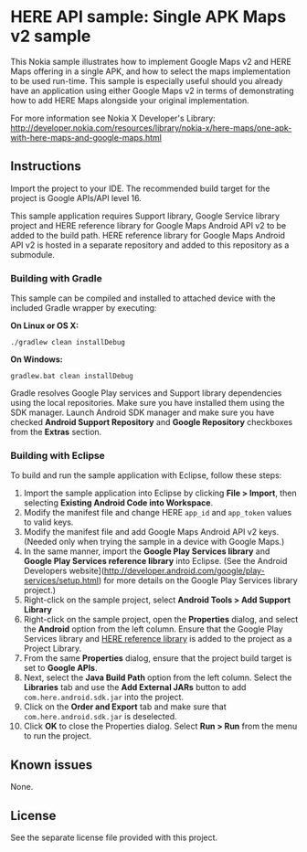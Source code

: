 HERE API sample: Single APK Maps v2 sample
==========================================

This Nokia sample illustrates how to implement Google Maps v2 and HERE Maps
offering in a single APK, and how to select the maps implementation to be used
run-time. This sample is especially useful should you already have an
application using either Google Maps v2 in terms of demonstrating how to
add HERE Maps alongside your original implementation.

For more information see Nokia X Developer's Library:
http://developer.nokia.com/resources/library/nokia-x/here-maps/one-apk-with-here-maps-and-google-maps.html


Instructions
--------------------------------------------------------------------------------

Import the project to your IDE. The recommended build target for the project is
Google APIs/API level 16. 

This sample application requires Support library, Google Service library project
and HERE reference library for Google Maps Android API v2 to be added to the
build path. HERE reference library for Google Maps Android API v2 is hosted in a
separate repository and added to this repository as a submodule.

### Building with Gradle ###

This sample can be compiled and installed to attached device with the included 
Gradle wrapper by executing:

**On Linux or OS X:**

```
./gradlew clean installDebug
```

**On Windows:**

```
gradlew.bat clean installDebug
```

Gradle resolves Google Play services and Support library dependencies using the
local repositories. Make sure you have installed them using the SDK manager.
Launch Android SDK manager and make sure you have checked **Android Support
Repository** and **Google Repository** checkboxes from the **Extras** section.

### Building with Eclipse ###

To build and run the sample application with Eclipse, follow these steps:

1. Import the sample application into Eclipse by clicking **File > Import**,
   then selecting **Existing Android Code into Workspace**.
2. Modify the manifest file and change HERE `app_id` and `app_token` values to
   valid keys.
3. Modify the manifest file and add Google Maps Android API v2 keys. (Needed
   only when trying the sample in a device with Google Maps.)
4. In the same manner, import the **Google Play Services library** and
   **Google Play Services reference library** into Eclipse. (See the 
   Android Developers website](http://developer.android.com/google/play-services/setup.html)
   for more details on the Google Play Services library project.)
5. Right-click on the sample project, select **Android Tools > Add Support
   Library**
6. Right-click on the sample project, open the **Properties** dialog, and select
   the **Android** option from the left column. Ensure that the Google Play
   Services library and
   [HERE reference library](https://github.com/nokia-developer/nokia-x-here-maps-wrapper-v2)
   is added to the project as a Project Library.
7. From the same **Properties** dialog, ensure that the project build target is
   set to **Google APIs**.
8. Next, select the **Java Build Path** option from the left column. Select the
   **Libraries** tab and use the **Add External JARs** button to add
   `com.here.android.sdk.jar` into the project.
9. Click on the **Order and Export** tab and make sure that
   `com.here.android.sdk.jar` is deselected.
10. Click **OK** to close the Properties dialog. Select **Run > Run** from the
    menu to run the project.


Known issues
--------------------------------------------------------------------------------

None.


License
--------------------------------------------------------------------------------

See the separate license file provided with this project.
